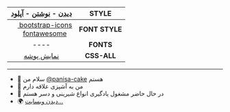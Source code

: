 | [دیدن](open) - [نوشتن](new) - [آپلود](up) |**STYLE**|
|:---:|:---:|
|[<img src="img/bootstrap.png" width="16" height="16" /> bootstrap-icons](font/bootstrap-icons.css) <br /> [<img src="img/fontawesome.png" width="16" height="16" />fontawesome](fontawesome-free-6.1.2-web/css/all.css)|**FONT STYLE**|
|----|**FONTS**|
|[نمایش پوشه]()|**CSS-ALL**|

---

 - 👋 سلام من [@panisa-cake](https://github.com/panisa-cake) هستم
 - 👀 من به آشپزی علاقه دارم
 - 🌱 در حال حاضر مشغول یادگیری انواع شیرینی و دسر هستم
 - 🌍 [دیدن وبسایت](https://panisa-cake.github.io/)[‌‌...](https://github.com/panisa-cake/panisa-cake.github.io/)   

